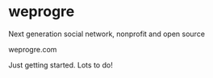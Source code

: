 # weprogre
Next generation social network, nonprofit and open source

weprogre.com

Just getting started. Lots to do!
